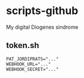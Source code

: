 # scripts-github

My digital Diogenes sindrome

## token.sh

```
PAT_JORDIPRATS="..."
WEBHOOK_URL="..."
WEBHOOK_SECRET="..."
```
